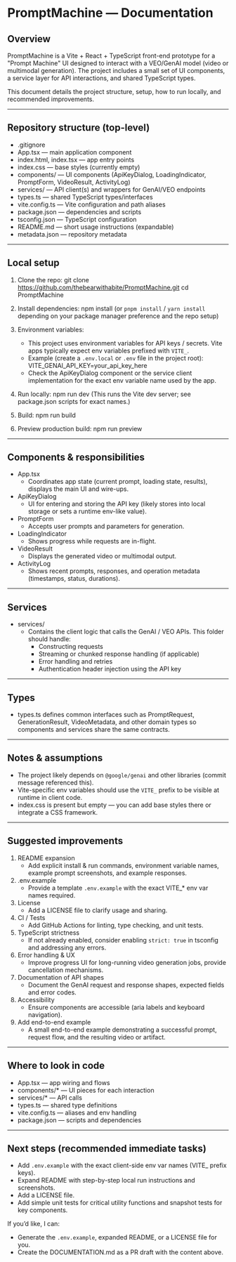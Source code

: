 # PromptMachine — Documentation

## Overview
PromptMachine is a Vite + React + TypeScript front-end prototype for a "Prompt Machine" UI designed to interact with a VEO/GenAI model (video or multimodal generation). The project includes a small set of UI components, a service layer for API interactions, and shared TypeScript types.

This document details the project structure, setup, how to run locally, and recommended improvements.

---

## Repository structure (top-level)
- .gitignore
- App.tsx — main application component
- index.html, index.tsx — app entry points
- index.css — base styles (currently empty)
- components/ — UI components (ApiKeyDialog, LoadingIndicator, PromptForm, VideoResult, ActivityLog)
- services/ — API client(s) and wrappers for GenAI/VEO endpoints
- types.ts — shared TypeScript types/interfaces
- vite.config.ts — Vite configuration and path aliases
- package.json — dependencies and scripts
- tsconfig.json — TypeScript configuration
- README.md — short usage instructions (expandable)
- metadata.json — repository metadata

---

## Local setup

1. Clone the repo:
   git clone https://github.com/thebearwithabite/PromptMachine.git
   cd PromptMachine

2. Install dependencies:
   npm install
   (or `pnpm install` / `yarn install` depending on your package manager preference and the repo setup)

3. Environment variables:
   - This project uses environment variables for API keys / secrets. Vite apps typically expect env variables prefixed with `VITE_`.
   - Example (create a `.env.local` or `.env` file in the project root):
     VITE_GENAI_API_KEY=your_api_key_here
   - Check the ApiKeyDialog component or the service client implementation for the exact env variable name used by the app.

4. Run locally:
   npm run dev
   (This runs the Vite dev server; see package.json scripts for exact names.)

5. Build:
   npm run build

6. Preview production build:
   npm run preview

---

## Components & responsibilities
- App.tsx
  - Coordinates app state (current prompt, loading state, results), displays the main UI and wire-ups.
- ApiKeyDialog
  - UI for entering and storing the API key (likely stores into local storage or sets a runtime env-like value).
- PromptForm
  - Accepts user prompts and parameters for generation.
- LoadingIndicator
  - Shows progress while requests are in-flight.
- VideoResult
  - Displays the generated video or multimodal output.
- ActivityLog
  - Shows recent prompts, responses, and operation metadata (timestamps, status, durations).

---

## Services
- services/
  - Contains the client logic that calls the GenAI / VEO APIs. This folder should handle:
    - Constructing requests
    - Streaming or chunked response handling (if applicable)
    - Error handling and retries
    - Authentication header injection using the API key

---

## Types
- types.ts defines common interfaces such as PromptRequest, GenerationResult, VideoMetadata, and other domain types so components and services share the same contracts.

---

## Notes & assumptions
- The project likely depends on `@google/genai` and other libraries (commit message referenced this).
- Vite-specific env variables should use the `VITE_` prefix to be visible at runtime in client code.
- index.css is present but empty — you can add base styles there or integrate a CSS framework.

---

## Suggested improvements
1. README expansion
   - Add explicit install & run commands, environment variable names, example prompt screenshots, and example responses.
2. .env.example
   - Provide a template `.env.example` with the exact VITE_* env var names required.
3. License
   - Add a LICENSE file to clarify usage and sharing.
4. CI / Tests
   - Add GitHub Actions for linting, type checking, and unit tests.
5. TypeScript strictness
   - If not already enabled, consider enabling `strict: true` in tsconfig and addressing any errors.
6. Error handling & UX
   - Improve progress UI for long-running video generation jobs, provide cancellation mechanisms.
7. Documentation of API shapes
   - Document the GenAI request and response shapes, expected fields and error codes.
8. Accessibility
   - Ensure components are accessible (aria labels and keyboard navigation).
9. Add end-to-end example
   - A small end-to-end example demonstrating a successful prompt, request flow, and the resulting video or artifact.

---

## Where to look in code
- App.tsx — app wiring and flows
- components/* — UI pieces for each interaction
- services/* — API calls
- types.ts — shared type definitions
- vite.config.ts — aliases and env handling
- package.json — scripts and dependencies

---

## Next steps (recommended immediate tasks)
- Add `.env.example` with the exact client-side env var names (VITE_ prefix keys).
- Expand README with step-by-step local run instructions and screenshots.
- Add a LICENSE file.
- Add simple unit tests for critical utility functions and snapshot tests for key components.

If you’d like, I can:
- Generate the `.env.example`, expanded README, or a LICENSE file for you.
- Create the DOCUMENTATION.md as a PR draft with the content above.
